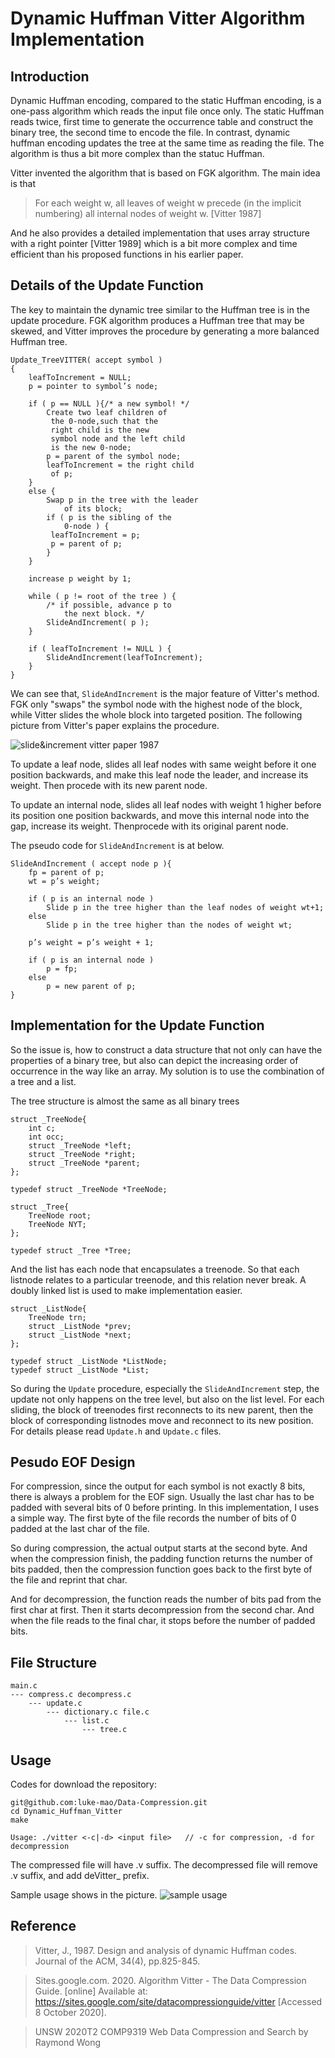 # Dynamic Huffman Vitter Algorithm Implementation

## Introduction

Dynamic Huffman encoding, compared to the static Huffman encoding, is a one-pass algorithm which reads the input file once only. The static Huffman reads twice, first time to generate the occurrence table and construct the binary tree, the second time to encode the file. In contrast, dynamic huffman encoding updates the tree at the same time as reading the file. The algorithm is thus a bit more complex than the statuc Huffman. 

Vitter invented the algorithm that is based on FGK algorithm. The main idea is that 
> For each weight w, all leaves of weight w precede (in the implicit numbering) all internal nodes of weight w. [Vitter 1987]

And he also provides a detailed implementation that uses array structure with a right pointer [Vitter 1989] which is a bit more complex and time efficient than his proposed functions in his earlier paper. 

## Details of the Update Function

The key to maintain the dynamic tree similar to the Huffman tree is in the update procedure. FGK algorithm produces a Huffman tree that may be skewed, and Vitter improves the procedure by generating a more balanced Huffman tree. 

```
Update_TreeVITTER( accept symbol )
{
    leafToIncrement = NULL;
    p = pointer to symbol’s node;

    if ( p == NULL ){/* a new symbol! */
        Create two leaf children of
         the 0-node,such that the
         right child is the new
         symbol node and the left child
         is the new 0-node;
        p = parent of the symbol node;
        leafToIncrement = the right child
         of p;
    }
    else {
        Swap p in the tree with the leader
            of its block;
        if ( p is the sibling of the
            0-node ) {
         leafToIncrement = p;
         p = parent of p;
        }
    }

    increase p weight by 1;
   
    while ( p != root of the tree ) {
        /* if possible, advance p to
            the next block. */
        SlideAndIncrement( p );
    }
   
    if ( leafToIncrement != NULL ) {
        SlideAndIncrement(leafToIncrement);
    }
}
```

We can see that, `SlideAndIncrement` is the major feature of Vitter's method. FGK only "swaps" the symbol node with the highest node of the block, while Vitter slides the whole block into targeted position. The following picture from Vitter's paper explains the procedure. 

![slide&increment vitter paper 1987](other/1.png)

To update a leaf node, slides all leaf nodes with same weight before it one position backwards, and make this leaf node the leader, and increase its weight. Then procede with its new parent node. 

To update an internal node, slides all leaf nodes with weight 1 higher before its position one position backwards, and move this internal node into the gap, increase its weight. Thenprocede with its original parent node. 

The pseudo code for `SlideAndIncrement` is at below. 
```
SlideAndIncrement ( accept node p ){
    fp = parent of p;
    wt = p’s weight;

    if ( p is an internal node )
        Slide p in the tree higher than the leaf nodes of weight wt+1;
    else 
        Slide p in the tree higher than the nodes of weight wt;

    p’s weight = p’s weight + 1;

    if ( p is an internal node ) 
        p = fp;
    else 
        p = new parent of p;
}
```

## Implementation for the Update Function

So the issue is, how to construct a data structure that not only can have the properties of a binary tree, but also can depict the increasing order of occurrence in the way like an array. My solution is to use the combination of a tree and a list. 

The tree structure is almost the same as all binary trees
```
struct _TreeNode{
    int c;
    int occ;
    struct _TreeNode *left;
    struct _TreeNode *right;
    struct _TreeNode *parent;
};

typedef struct _TreeNode *TreeNode;

struct _Tree{
    TreeNode root;
    TreeNode NYT;
};

typedef struct _Tree *Tree;
```

And the list has each node that encapsulates a treenode. So that each listnode relates to a particular treenode, and this relation never break. A doubly linked list is used to make implementation easier. 
```
struct _ListNode{
    TreeNode trn;
    struct _ListNode *prev;
    struct _ListNode *next;
};

typedef struct _ListNode *ListNode;
typedef struct _ListNode *List;
```

So during the `Update` procedure, especially the `SlideAndIncrement` step, the update not only happens on the tree level, but also on the list level. For each sliding, the block of treenodes first reconnects to its new parent, then the block of corresponding listnodes move and reconnect to its new position. For details please read `Update.h` and `Update.c` files. 

## Pesudo EOF Design

For compression, since the output for each symbol is not exactly 8 bits, there is always a problem for the EOF sign. Usually the last char has to be padded with several bits of 0 before printing. In this implementation, I uses a simple way. The first byte of the file records the number of bits of 0 padded at the last char of the file. 

So during compression, the actual output starts at the second byte. And when the compression finish, the padding function returns the number of bits padded, then the compression function goes back to the first byte of the file and reprint that char. 

And for decompression, the function reads the number of bits pad from the first char at first. Then it starts decompression from the second char. And when the file reads to the final char, it stops before the number of padded bits. 

## File Structure

```
main.c 
--- compress.c decompress.c
    --- update.c
        --- dictionary.c file.c
            --- list.c
                --- tree.c
```

## Usage

Codes for download the repository:

```
git@github.com:luke-mao/Data-Compression.git
cd Dynamic_Huffman_Vitter
make
```

```
Usage: ./vitter <-c|-d> <input file>   // -c for compression, -d for decompression
```

The compressed file will have .v suffix. 
The decompressed file will remove .v suffix, and add deVitter_ prefix. 

Sample usage shows in the picture.
![sample usage](other/2.png)

## Reference

>Vitter, J., 1987. Design and analysis of dynamic Huffman codes. Journal of the ACM, 34(4), pp.825-845.

>Sites.google.com. 2020. Algorithm Vitter - The Data Compression Guide. [online] Available at: <https://sites.google.com/site/datacompressionguide/vitter> [Accessed 8 October 2020].

>UNSW 2020T2 COMP9319 Web Data Compression and Search by Raymond Wong
